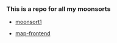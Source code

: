 ### This is a repo for all my moonsorts

- [moonsort1](https://moonsort-test-one.vercel.app)

- [map-frontend](https://map-frontend-challenge-one.vercel.app)
